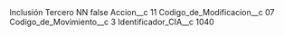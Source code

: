 <?xml version="1.0" encoding="UTF-8"?>
<CustomMetadata xmlns="http://soap.sforce.com/2006/04/metadata" xmlns:xsi="http://www.w3.org/2001/XMLSchema-instance" xmlns:xsd="http://www.w3.org/2001/XMLSchema">
    <label>Inclusión Tercero NN</label>
    <protected>false</protected>
    <values>
        <field>Accion__c</field>
        <value xsi:type="xsd:string">11</value>
    </values>
    <values>
        <field>Codigo_de_Modificacion__c</field>
        <value xsi:type="xsd:string">07</value>
    </values>
    <values>
        <field>Codigo_de_Movimiento__c</field>
        <value xsi:type="xsd:string">3</value>
    </values>
    <values>
        <field>Identificador_CIA__c</field>
        <value xsi:type="xsd:string">1040</value>
    </values>
</CustomMetadata>
